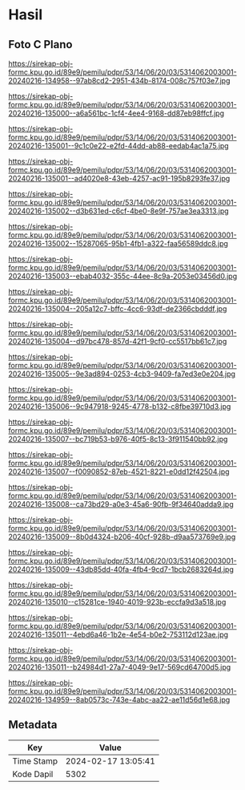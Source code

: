 # Hasil

## Foto C Plano

https://sirekap-obj-formc.kpu.go.id/89e9/pemilu/pdpr/53/14/06/20/03/5314062003001-20240216-134958--97ab8cd2-2951-434b-8174-008c757f03e7.jpg

https://sirekap-obj-formc.kpu.go.id/89e9/pemilu/pdpr/53/14/06/20/03/5314062003001-20240216-135000--a6a561bc-1cf4-4ee4-9168-dd87eb98ffcf.jpg

https://sirekap-obj-formc.kpu.go.id/89e9/pemilu/pdpr/53/14/06/20/03/5314062003001-20240216-135001--9c1c0e22-e2fd-44dd-ab88-eedab4ac1a75.jpg

https://sirekap-obj-formc.kpu.go.id/89e9/pemilu/pdpr/53/14/06/20/03/5314062003001-20240216-135001--ad4020e8-43eb-4257-ac91-195b8293fe37.jpg

https://sirekap-obj-formc.kpu.go.id/89e9/pemilu/pdpr/53/14/06/20/03/5314062003001-20240216-135002--d3b631ed-c6cf-4be0-8e9f-757ae3ea3313.jpg

https://sirekap-obj-formc.kpu.go.id/89e9/pemilu/pdpr/53/14/06/20/03/5314062003001-20240216-135002--15287065-95b1-4fb1-a322-faa56589ddc8.jpg

https://sirekap-obj-formc.kpu.go.id/89e9/pemilu/pdpr/53/14/06/20/03/5314062003001-20240216-135003--ebab4032-355c-44ee-8c9a-2053e03456d0.jpg

https://sirekap-obj-formc.kpu.go.id/89e9/pemilu/pdpr/53/14/06/20/03/5314062003001-20240216-135004--205a12c7-bffc-4cc6-93df-de2366cbdddf.jpg

https://sirekap-obj-formc.kpu.go.id/89e9/pemilu/pdpr/53/14/06/20/03/5314062003001-20240216-135004--d97bc478-857d-42f1-9cf0-cc5517bb61c7.jpg

https://sirekap-obj-formc.kpu.go.id/89e9/pemilu/pdpr/53/14/06/20/03/5314062003001-20240216-135005--9e3ad894-0253-4cb3-9409-fa7ed3e0e204.jpg

https://sirekap-obj-formc.kpu.go.id/89e9/pemilu/pdpr/53/14/06/20/03/5314062003001-20240216-135006--9c947918-9245-4778-b132-c8fbe39710d3.jpg

https://sirekap-obj-formc.kpu.go.id/89e9/pemilu/pdpr/53/14/06/20/03/5314062003001-20240216-135007--bc719b53-b976-40f5-8c13-3f911540bb92.jpg

https://sirekap-obj-formc.kpu.go.id/89e9/pemilu/pdpr/53/14/06/20/03/5314062003001-20240216-135007--f0090852-87eb-4521-8221-e0dd12f42504.jpg

https://sirekap-obj-formc.kpu.go.id/89e9/pemilu/pdpr/53/14/06/20/03/5314062003001-20240216-135008--ca73bd29-a0e3-45a6-90fb-9f34640adda9.jpg

https://sirekap-obj-formc.kpu.go.id/89e9/pemilu/pdpr/53/14/06/20/03/5314062003001-20240216-135009--8b0d4324-b206-40cf-928b-d9aa573769e9.jpg

https://sirekap-obj-formc.kpu.go.id/89e9/pemilu/pdpr/53/14/06/20/03/5314062003001-20240216-135009--43db85dd-40fa-4fb4-9cd7-1bcb2683264d.jpg

https://sirekap-obj-formc.kpu.go.id/89e9/pemilu/pdpr/53/14/06/20/03/5314062003001-20240216-135010--c15281ce-1940-4019-923b-eccfa9d3a518.jpg

https://sirekap-obj-formc.kpu.go.id/89e9/pemilu/pdpr/53/14/06/20/03/5314062003001-20240216-135011--4ebd6a46-1b2e-4e54-b0e2-753112d123ae.jpg

https://sirekap-obj-formc.kpu.go.id/89e9/pemilu/pdpr/53/14/06/20/03/5314062003001-20240216-135011--b24984d1-27a7-4049-9e17-569cd64700d5.jpg

https://sirekap-obj-formc.kpu.go.id/89e9/pemilu/pdpr/53/14/06/20/03/5314062003001-20240216-134959--8ab0573c-743e-4abc-aa22-ae11d56d1e68.jpg


## Metadata

| Key        | Value               |
| ---------- | ------------------- |
| Time Stamp | 2024-02-17 13:05:41 |
| Kode Dapil | 5302                |



